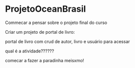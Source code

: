 # ProjetoOceanBrasil

Commecar a pensar sobre o projeto final do curso

Criar um projeto de portal de livro:

portal de livro
com crud de autor, livro e usuário para acessar



qual é a atividade??????


comecar a fazer a paradinha meisxmo!